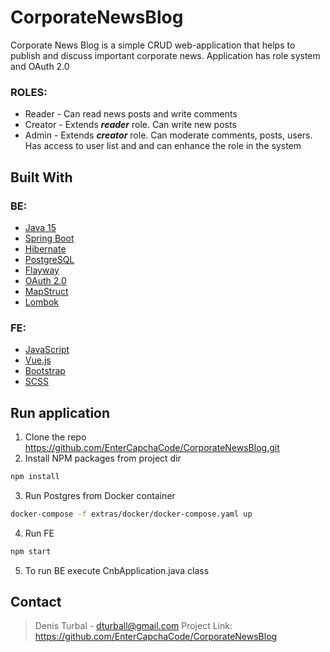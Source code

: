 # CorporateNewsBlog
Corporate News Blog is a simple CRUD web-application that helps to publish and discuss important corporate news. Application has role system and OAuth 2.0

### ROLES:
- Reader - Can read news posts and write comments
- Creator - Extends ***reader*** role. Can write new posts
- Admin - Extends ***creator*** role. Can moderate comments, posts, users. Has access to user list and and can enhance the role in the system

## Built With

### BE:
- [Java 15](https://www.oracle.com/java/technologies/javase/15-relnote-issues.html)
- [Spring Boot](https://docs.spring.io/spring-boot/docs/current/reference/htmlsingle/) 
- [Hibernate](https://hibernate.org/)
- [PostgreSQL](https://www.postgresql.org/)
- [Flayway](https://flywaydb.org/)
- [OAuth 2.0](https://oauth.net/2/)
- [MapStruct](https://mapstruct.org/)
- [Lombok](https://projectlombok.org/)

### FE:
- [JavaScript](https://developer.mozilla.org/en-US/docs/Web/JavaScript)
- [Vue.js](https://vuejs.org/)
- [Bootstrap](https://getbootstrap.com/)
- [SCSS](https://sass-lang.com/)

## Run application 

1. Clone the repo https://github.com/EnterCapchaCode/CorporateNewsBlog.git
2. Install NPM packages from project dir
```bash
npm install
```
3. Run Postgres from Docker container
```bash
docker-compose -f extras/docker/docker-compose.yaml up
```
4. Run FE
```bash
npm start
```
5. To run BE execute CnbApplication.java class

## Contact

> Denis Turbal - dturball@gmail.com
> Project Link: https://github.com/EnterCapchaCode/CorporateNewsBlog


